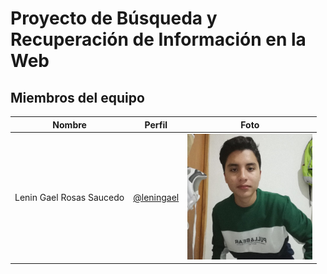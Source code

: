 # Proyecto de Búsqueda y Recuperación de Información en la Web  
## Miembros del equipo  
| Nombre | Perfil | Foto |
| -- | -- | -- |
| Lenin Gael Rosas Saucedo | [@leningael](https://github.com/leningael) | <img src="/miembros-equipo/foto-lenin.jpg" width="200"> |

